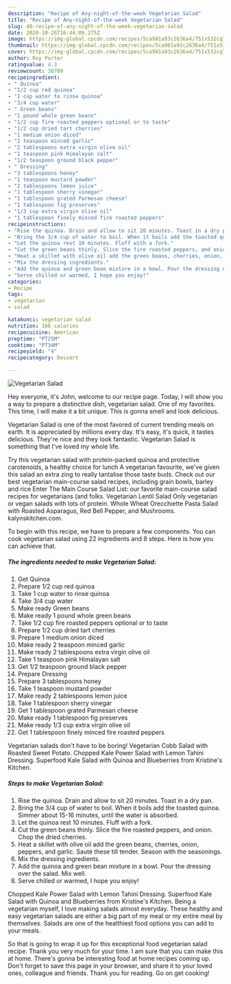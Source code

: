 ```yaml
---
description: "Recipe of Any-night-of-the-week Vegetarian Salad"
title: "Recipe of Any-night-of-the-week Vegetarian Salad"
slug: 40-recipe-of-any-night-of-the-week-vegetarian-salad
date: 2020-10-26T16:44:09.275Z
image: https://img-global.cpcdn.com/recipes/5ca981a93c2636a4/751x532cq70/vegetarian-salad-recipe-main-photo.jpg
thumbnail: https://img-global.cpcdn.com/recipes/5ca981a93c2636a4/751x532cq70/vegetarian-salad-recipe-main-photo.jpg
cover: https://img-global.cpcdn.com/recipes/5ca981a93c2636a4/751x532cq70/vegetarian-salad-recipe-main-photo.jpg
author: Roy Porter
ratingvalue: 4.3
reviewcount: 30709
recipeingredient:
- " Quinoa"
- "1/2 cup red quinoa"
- "1 cup water to rinse quinoa"
- "3/4 cup water"
- " Green beans"
- "1 pound whole green beans"
- "1/2 cup fire roasted peppers optional or to taste"
- "1/2 cup dried tart cherries"
- "1 medium onion diced"
- "2 teaspoon minced garlic"
- "2 tablespoons extra virgin olive oil"
- "1 teaspoon pink Himalayan salt"
- "1/2 teaspoon ground black pepper"
- " Dressing"
- "3 tablespoons honey"
- "1 teaspoon mustard powder"
- "2 tablespoons lemon juice"
- "1 tablespoon sherry vinegar"
- "1 tablespoon grated Parmesan cheese"
- "1 tablespoon fig preserves"
- "1/3 cup extra virgin olive oil"
- "1 tablespoon finely minced fire roasted peppers"
recipeinstructions:
- "Rise the quinoa. Drain and allow to sit 20 minutes. Toast in a dry pan."
- "Bring the 3/4 cup of water to boil. When it boils add the toasted quinoa. Simmer about 15-16 minutes, until the water is absorbed."
- "Let the quinoa rest 10 minutes. Fluff with a fork."
- "Cut the green beans thinly. Slice the fire roasted peppers, and onion. Chop the dried cherries."
- "Heat a skillet with olive oil add the green beans, cherries, onion, peppers, and garlic. Sauté these till tender. Season with the seasonings."
- "Mix the dressing ingredients."
- "Add the quinoa and green bean mixture in a bowl. Pour the dressing over the salad. Mix well."
- "Serve chilled or warmed, I hope you enjoy!"
categories:
- Recipe
tags:
- vegetarian
- salad

katakunci: vegetarian salad 
nutrition: 166 calories
recipecuisine: American
preptime: "PT25M"
cooktime: "PT34M"
recipeyield: "4"
recipecategory: Dessert

---
```



![Vegetarian Salad](https://img-global.cpcdn.com/recipes/5ca981a93c2636a4/751x532cq70/vegetarian-salad-recipe-main-photo.jpg)

Hey everyone, it's John, welcome to our recipe page. Today, I will show you a way to prepare a distinctive dish, vegetarian salad. One of my favorites. This time, I will make it a bit unique. This is gonna smell and look delicious.

Vegetarian Salad is one of the most favored of current trending meals on earth. It is appreciated by millions every day. It's easy, it's quick, it tastes delicious. They're nice and they look fantastic. Vegetarian Salad is something that I've loved my whole life.

Try this vegetarian salad with protein-packed quinoa and protective carotenoids, a healthy choice for lunch A vegetarian favourite, we&#39;ve given this salad an extra zing to really tantalise those taste buds. Check out our best vegetarian main-course salad recipes, including grain bowls, barley and rice Enter The Main Course Salad List: our favorite main-course salad recipes for vegetarians (and folks. Vegetarian Lentil Salad Only vegetarian or vegan salads with lots of protein. Whole Wheat Orecchiette Pasta Salad with Roasted Asparagus, Red Bell Pepper, and Mushrooms. kalynskitchen.com.


To begin with this recipe, we have to prepare a few components. You can cook vegetarian salad using 22 ingredients and 8 steps. Here is how you can achieve that.

<!--inarticleads1-->

##### The ingredients needed to make Vegetarian Salad:

1. Get  Quinoa
1. Prepare 1/2 cup red quinoa
1. Take 1 cup water to rinse quinoa
1. Take 3/4 cup water
1. Make ready  Green beans
1. Make ready 1 pound whole green beans
1. Take 1/2 cup fire roasted peppers optional or to taste
1. Prepare 1/2 cup dried tart cherries
1. Prepare 1 medium onion diced
1. Make ready 2 teaspoon minced garlic
1. Make ready 2 tablespoons extra virgin olive oil
1. Take 1 teaspoon pink Himalayan salt
1. Get 1/2 teaspoon ground black pepper
1. Prepare  Dressing
1. Prepare 3 tablespoons honey
1. Take 1 teaspoon mustard powder
1. Make ready 2 tablespoons lemon juice
1. Take 1 tablespoon sherry vinegar
1. Get 1 tablespoon grated Parmesan cheese
1. Make ready 1 tablespoon fig preserves
1. Make ready 1/3 cup extra virgin olive oil
1. Get 1 tablespoon finely minced fire roasted peppers


Vegetarian salads don&#39;t have to be boring! Vegetarian Cobb Salad with Roasted Sweet Potato. Chopped Kale Power Salad with Lemon Tahini Dressing. Superfood Kale Salad with Quinoa and Blueberries from Kristine&#39;s Kitchen. 

<!--inarticleads2-->

##### Steps to make Vegetarian Salad:

1. Rise the quinoa. Drain and allow to sit 20 minutes. Toast in a dry pan.
1. Bring the 3/4 cup of water to boil. When it boils add the toasted quinoa. Simmer about 15-16 minutes, until the water is absorbed.
1. Let the quinoa rest 10 minutes. Fluff with a fork.
1. Cut the green beans thinly. Slice the fire roasted peppers, and onion. Chop the dried cherries.
1. Heat a skillet with olive oil add the green beans, cherries, onion, peppers, and garlic. Sauté these till tender. Season with the seasonings.
1. Mix the dressing ingredients.
1. Add the quinoa and green bean mixture in a bowl. Pour the dressing over the salad. Mix well.
1. Serve chilled or warmed, I hope you enjoy!


Chopped Kale Power Salad with Lemon Tahini Dressing. Superfood Kale Salad with Quinoa and Blueberries from Kristine&#39;s Kitchen. Being a vegetarian myself, I love making salads almost everyday. These healthy and easy vegetarian salads are either a big part of my meal or my entire meal by themselves. Salads are one of the healthiest food options you can add to your meals. 

So that is going to wrap it up for this exceptional food vegetarian salad recipe. Thank you very much for your time. I am sure that you can make this at home. There's gonna be interesting food at home recipes coming up. Don't forget to save this page in your browser, and share it to your loved ones, colleague and friends. Thank you for reading. Go on get cooking!
